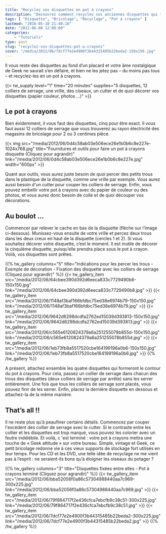 ```yaml
---
title: "Recyclez vos disquettes en pot à crayons"
description: "Découvrez comment recyclez vos anciennes disquettes qui trainent au fond de votre placard en un pot à crayons geek et original !"
tags: [ "Disquette", "Bricolage", "Recyclage", "Pot à crayons" ]
lastmod: "2016-05-10 21:40:16"
date: "2012-06-08 12:00:00"
categories:
    - "Tutoriels"
type: post
slug: "recyclez-vos-disquettes-pot-a-crayons"
cover: "/media/2012/06/7dcf77e2e4900f3b44315485b22beda2-150x150.jpg"
---
```


Il vous reste des disquettes au fond d’un placard et votre âme nostalgique de Geek ne saurait s’en défaire, et bien ne les jetez pas – du moins pas tous – et recyclez-les en un pot à crayons.

{{< tw_supply level="1" time="20 minutes" supplies="5 disquettes, 12 colliers de serrage, une vrille, des ciseaux, un cutter et de quoi décorer vos disquettes (papier couleur, photos ...)" >}}

## Le pot à crayons

Bien évidemment, il vous faut des disquettes, cinq pour être exact. Il vous faut aussi 12 colliers de serrage que vous trouverez au rayon électricité des magasins de bricolage pour 2 ou 3 centimes pièce.

{{< img src="/media/2012/06/0d4c58ab03e506ece26e1b0b6c8e227e-1024x768.jpg" title="Fournitures et outils pour faire un pot à crayons disquette (Cliquez pour agrandir)" link="/media/2012/06/0d4c58ab03e506ece26e1b0b6c8e227e.jpg" width="600px" >}}

Quant aux outils, vous aurez juste besoin de quoi percer des petits trous dans le plastique de la disquette, comme une vrille par exemple. Vous aurez aussi besoin d'un cutter pour couper les colliers de serrage. Enfin, vous pouvez embellir votre pot à crayons avec du papier de couleur ou des photos, et vous aurez donc besoin de colle et de quoi découper vos décorations.

## Au boulot …

Commencer par relever le cache en bas de la disquette (flèche sur l’image ci-dessous). Munissez-vous ensuite de votre vrille et percez deux trous dans les deux creux en haut de la disquette (cercles 1 et 2). Si vous souhaitez décorer votre disquette, c’est le moment. Il est inutile de décorer la cinquième disquette, puisqu’elle prendra place sous le pot à crayon. Voilà, vos disquettes sont prêtes.

{{% tw_gallery columns="5" title="Indications pour les percer les trous - Exemple de décoration - Fixation des disquette avec les colliers de serrage (Cliquez pour agrandir)" %}}
{{< tw_gallery_item src="/media/2012/06/64cbee390d392d6eeca833c7729490b8-150x150.jpg" link="/media/2012/06/64cbee390d392d6eeca833c7729490b8.jpg" >}}
{{< tw_gallery_item src="/media/2012/06/1148af3baf166bfdbc75ed38e6974b79-150x150.jpg" link="/media/2012/06/1148af3baf166bfdbc75ed38e6974b79.jpg" >}}
{{< tw_gallery_item src="/media/2012/06/9642d6298dcdfa2762ed15039d393813-150x150.jpg" link="/media/2012/06/9642d6298dcdfa2762ed15039d393813.jpg" >}}
{{< tw_gallery_item src="/media/2012/06/c565e6120824379a6a251255078b855d-150x150.jpg" link="/media/2012/06/c565e6120824379a6a251255078b855d.jpg" >}}
{{< tw_gallery_item src="/media/2012/06/1eb73fb8a5517520cbe164199196a0b6-150x150.jpg" link="/media/2012/06/1eb73fb8a5517520cbe164199196a0b6.jpg" >}}
{{% /tw_gallery %}}

A présent, attachez ensemble les quatre disquettes qui formeront le contour du pot à crayons. Pour cela, passez un collier de serrage dans chacun des trous des disquettes (deux colliers de serrage par arrête) sans les serrer entièrement. Une fois que tous les colliers de serrage sont placés, vous pouvez finir de les serrer. Enfin, placez la dernière disquette en dessous et attachez-la de la même manière.

## That’s all !!

Il ne reste plus qu’à peaufiner certains détails. Commencez par couper l'excédent des collier de serrage avec le cutter. Si le contraste entre les collier et les disquettes est trop marqué, vous pouvez les colorier avec un feutre indélébile. Et voilà, c 'est terminé : votre pot à crayons mettra une touche de « Geek attitude » sur votre bureau. Simple, vintage et Geek, ce petit bricolage redonne vie à ces vieux supports de stockage fort utilisés en leur temps. Pour les CD et les DVD, une telle idée de recyclage ne me vient pas à l’esprit : ne seraient-ils bons qu’à éloigner les oiseaux du potager ?

{{% tw_gallery columns="3" title="Disquettes fixées entre elles - Pot à crayons terminé (Cliquez pour agrandir)" %}}
{{< tw_gallery_item src="/media/2012/06/bba52056f0a86c57304988440aa7c969-300x225.jpg" link="/media/2012/06/bba52056f0a86c57304988440aa7c969.jpg" >}}
{{< tw_gallery_item src="/media/2012/06/79f864717f2e436cfca7ebcfb9c38c51-300x225.jpg" link="/media/2012/06/79f864717f2e436cfca7ebcfb9c38c51.jpg" >}}
{{< tw_gallery_item src="/media/2012/06/7dcf77e2e4900f3b44315485b22beda2-300x225.jpg" link="/media/2012/06/7dcf77e2e4900f3b44315485b22beda2.jpg" >}}
{{% /tw_gallery %}}